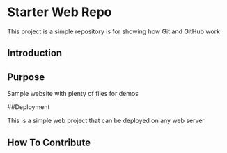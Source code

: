 # Starter Web Repo

This project is a simple repository is for showing how Git and GitHub work

## Introduction

## Purpose

Sample website with plenty of files for demos

##Deployment

This is a simple web project that can be deployed on any web server

## How To Contribute